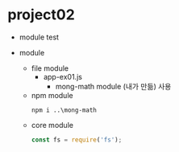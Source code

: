 # project02

* module test

* module 
    * file module
        * app-ex01.js
            * mong-math module (내가 만듦) 사용
    * npm module
        ```shell
        npm i ..\mong-math 
        ```
    * core module
        ```js
        const fs = require('fs');
        ```
